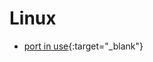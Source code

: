 # Linux

- [port in use](https://www.cyberciti.biz/faq/unix-linux-check-if-port-is-in-use-command/){:target="_blank"}